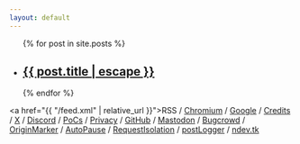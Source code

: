 ```yaml
---
layout: default
---
```


<ul id="postLinks">
  {% for post in site.posts %}
  <li>
    <h2>
      <a href="{{ post.url | relative_url }}">{{ post.title | escape }}</a>
    </h2>
  </li>
  {% endfor %}
</ul>

<p1><a href="{{ "/feed.xml" | relative_url }}">RSS</a> / <a href="https://issues.chromium.org/issues?q=reporter:(ndevtk@protonmail.com)">Chromium</a> / <a href="https://bughunters.google.com/profile/64c58a55-2401-4176-96a7-8cf5766cc146">Google</a> / <a href="https://ndevtk.github.io/writeups/credits/">Credits</a> / <a href="https://x.com/ndevtk">X</a> / <a href="https://discord.gg/AUJjpZHFbP">Discord</a> / <a href="https://drive.google.com/drive/folders/1NvC6sWiKO_9DaJDLBp9HvawxAqg62nNG?usp=sharing">PoCs</a> / <a href="https://ndevtk.github.io/writeups/privacy/">Privacy</a> / <a href="https://github.com/NDevTK">GitHub</a> / <a rel="me" href="https://infosec.exchange/@ndevtk">Mastodon</a> / <a href="https://bugcrowd.com/NDevTK">Bugcrowd</a> / <a href="https://chromewebstore.google.com/detail/originmarker/kglglfbjpbmbnonckhgfhjllhocnnpjg">OriginMarker</a> / <a href="https://chromewebstore.google.com/detail/autopause/bcecldolamfbkgokgpnlpmhjcijglhll">AutoPause</a> / <a href="https://chromewebstore.google.com/detail/requestisolation/aljkbkjgcllgbhiimdeeefdfocbkolmb">RequestIsolation</a> / <a href="https://chrome.google.com/webstore/detail/aodfhblfhpcdadgcnpkfibjgjdoenoja">postLogger</a> / <a href="https://ndev.tk/">ndev.tk</a> </p1><p2 id="info"></p2>
